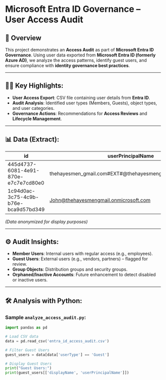 # Microsoft Entra ID Governance – User Access Audit

## 📄 Overview
This project demonstrates an **Access Audit** as part of **Microsoft Entra ID Governance**. Using user data exported from **Microsoft Entra ID (formerly Azure AD)**, we analyze the access patterns, identify guest users, and ensure compliance with **identity governance best practices**.

---

## 🧑‍💻 Key Highlights:
- **User Access Export**: CSV file containing user details from **Entra ID**.
- **Audit Analysis**: Identified user types (Members, Guests), object types, and user categories.
- **Governance Actions**: Recommendations for **Access Reviews** and **Lifecycle Management**.

---

## 📊 Data (Extract):
| id                                    | userPrincipalName                             | displayName | objectType | userType | isUser | isGroup | isGuest |
|----------------------------------------|-------------------------------------------------|------------|------------|----------|--------|---------|---------|
| 445d4737-6081-4e91-870e-e7c7e7cd80e0  | thehayesmen_gmail.com#EXT#@thehayesmengmail.onmicrosoft.com | Jerry Minta | user       | Member   | True   | False   | False   |
| 1c94d0ac-3c75-4c9b-b76e-bca9d57bd349  | John@thehayesmengmail.onmicrosoft.com          | Saint John | user       | Member   | True   | False   | False   |

*(Data anonymized for display purposes)*

---

## ⚙️ Audit Insights:
- **Member Users**: Internal users with regular access (e.g., employees).
- **Guest Users**: External users (e.g., vendors, partners) – flagged for review.
- **Group Objects**: Distribution groups and security groups.
- **Orphaned/Inactive Accounts**: Future enhancement to detect disabled or inactive users.

---

## 🛠️ Analysis with Python:
### Sample `analyze_access_audit.py`:
```python
import pandas as pd

# Load CSV data
data = pd.read_csv('entra_id_access_audit.csv')

# Filter Guest Users
guest_users = data[data['userType'] == 'Guest']

# Display Guest Users
print("Guest Users:")
print(guest_users[['displayName', 'userPrincipalName']])

